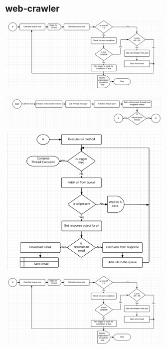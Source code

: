 # web-crawler

![alt text](https://github.com/vishals79/web-crawler/blob/master/src/etc/invigilator.jpg "Class Diagram")

![alt text](https://github.com/vishals79/web-crawler/blob/master/src/etc/main-flow.jpg "Main Flow")

![alt text](https://github.com/vishals79/web-crawler/blob/master/src/etc/url-processor.jpg "URL Processor")

![alt text](https://github.com/vishals79/web-crawler/blob/master/src/etc/invigilator.jpg "Invigilator")

